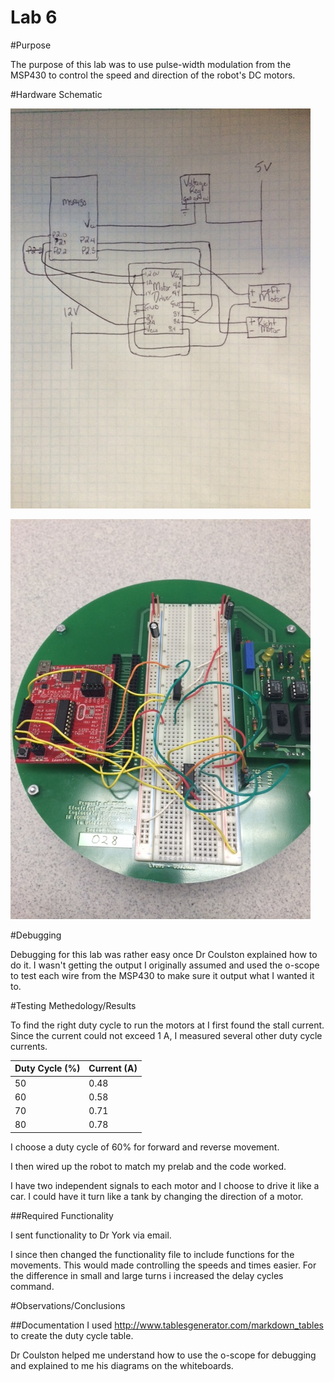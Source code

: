 Lab 6
==================
#Purpose

The purpose of this lab was to use pulse-width modulation from the MSP430 to control the speed and direction of the robot's DC motors.

#Hardware Schematic

![Alt Text](https://github.com/RyanRedhead/Lab6/blob/master/Prelab.JPG?raw=true)

![Alt Text](https://github.com/RyanRedhead/Lab6/blob/master/Robot.JPG?raw=true)

#Debugging

Debugging for this lab was rather easy once Dr Coulston explained how to do it. I wasn't getting the output I originally assumed and used the o-scope to test each wire from the MSP430 to make sure it output what I wanted it to.

#Testing Methedology/Results

To find the right duty cycle to run the motors at I first found the stall current. Since the current could not exceed 1 A, I measured several other duty cycle currents.

| Duty Cycle (%)  |  Current (A) |
|---|---|
| 50  |  0.48 |
| 60  |  0.58 |
| 70  |  0.71 |
| 80  |  0.78 |


I choose a duty cycle of 60% for forward and reverse movement.

I then wired up the robot to match my prelab and the code worked.

I have two independent signals to each motor and I choose to drive it like a car. I could have it turn like a tank by changing the direction of a motor.

##Required Functionality

I sent functionality to Dr York via email.

I since then changed the functionality file to include functions for the movements. This would made controlling the speeds and times easier. For the difference in small and large turns i increased the delay cycles command.

#Observations/Conclusions

##Documentation
I used http://www.tablesgenerator.com/markdown_tables to create the duty cycle table.

Dr Coulston helped me understand how to use the o-scope for debugging and explained to me his diagrams on the whiteboards.
